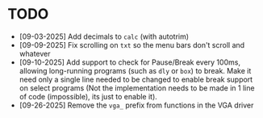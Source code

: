 # TODO

- [09-03-2025] Add decimals to `calc` (with autotrim)
- [09-09-2025] Fix scrolling on `txt` so the menu bars don't scroll and whatever
- [09-10-2025] Add support to check for Pause/Break every 100ms, allowing long-running programs (such as `dly` or `box`) to break. Make it need only a single line needed to be changed to enable break support on select programs (Not the implementation needs to be made in 1 line of code (impossible), its just to enable it).
- [09-26-2025] Remove the `vga_` prefix from functions in the VGA driver
